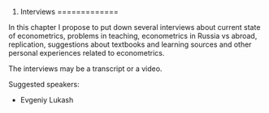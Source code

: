 1. Interviews
=============


In this chapter I propose to put down several interviews about 
current state of econometrics, problems in teaching, econometrics in 
Russia vs abroad, replication, suggestions about textbooks and 
learning sources and other personal experiences related to econometrics. 

The interviews may be a transcript or a video. 

Suggested speakers:

- Evgeniy Lukash
